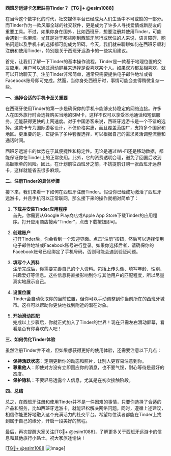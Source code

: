 **西班牙远游卡怎麽註冊Tinder？【TG💪+ @esim1088】**

在当今这个数字化的时代，社交媒体平台已经成为人们生活中不可或缺的一部分。而Tinder作为一款风靡全球的社交软件，更是成为了许多人寻找爱情或新朋友的重要工具。不过，如果你身在国外，比如西班牙，想要注册并使用Tinder，可能会遇到一些麻烦。尤其是对于那些刚到西班牙旅行或居住的人来说，语言障碍、网络问题以及手机卡的选择都可能成为阻碍。今天，我们就来聊聊如何在西班牙顺利注册和使用Tinder，特别是关于西班牙远游卡的一些实用建议。

首先，让我们了解一下Tinder的基本操作流程。Tinder是一款基于地理位置的交友应用，用户可以通过滑动屏幕来选择是否喜欢某个人。如果双方都互相喜欢，就可以开始聊天了。注册Tinder非常简单，通常只需要提供电子邮件地址或者Facebook账号即可完成。然而，当你身处西班牙时，事情可能会变得稍微复杂一些。

**一、选择合适的手机卡至关重要**

在西班牙使用Tinder的第一步是确保你的手机卡能够支持稳定的网络连接。许多人在国外旅行时会选择购买当地的SIM卡，这样不仅可以享受本地通话和短信服务，还能获得更快的上网速度。对于中国游客来说，西班牙远游卡是一个不错的选择。这款卡专为国际游客设计，不仅价格实惠，而且覆盖范围广，支持多个国家和地区。更重要的是，它提供了多种套餐选择，可以根据自己的需求灵活调整流量和通话时间。

西班牙远游卡的优势在于其便捷性和稳定性。无论是通过Wi-Fi还是移动数据，都能保证你在Tinder上的正常使用。此外，它的资费透明合理，避免了回国后收到高额账单的风险。因此，在计划前往西班牙之前，不妨提前订购一张西班牙远游卡，这样就能省去很多麻烦。

**二、注册Tinder的具体步骤**

接下来，我们来看一下如何在西班牙注册Tinder。假设你已经成功激活了西班牙远游卡，并且手机可以正常联网，那么接下来的操作就相对简单了：

1. **下载并安装Tinder应用程序**  
   首先，你需要从Google Play商店或Apple App Store下载Tinder的应用程序。打开应用商店搜索“Tinder”，点击下载按钮即可。

2. **创建账户**  
   打开Tinder后，你会看到一个欢迎界面。点击“注册”按钮，然后可以选择使用电子邮件地址或Facebook账号进行登录。如果你选择后者，请确保你的Facebook账号已经绑定了手机号码，否则可能会遇到验证问题。

3. **填写个人资料**  
   注册完成后，你需要完善自己的个人资料。包括上传头像、填写年龄、性别、兴趣爱好等信息。这些信息将直接影响到你与其他用户的匹配程度，所以尽量真实地展示自己。

4. **设置位置**  
   Tinder会自动获取你的当前位置，但你可以手动调整到你当前所在的西班牙城市。这样可以帮助你更快地找到附近的潜在对象。

5. **开始滑动匹配**  
   完成以上步骤后，你就正式加入了Tinder的世界！现在只需左右滑动屏幕，看看是否有你喜欢的人吧！

**三、如何优化Tinder体验**

虽然注册Tinder并不难，但如果想获得更好的使用体验，还需要注意以下几点：

- **保持活跃状态**：定期更新你的动态和照片，让别人更容易注意到你。
- **尊重他人**：即使对方没有立即回应你的消息，也不要气馁，耐心等待是最好的态度。
- **保护隐私**：不要轻易透露个人信息，尤其是在初次接触阶段。

**四、总结**

总之，在西班牙注册和使用Tinder并不是一件困难的事情，只要你选择了合适的产品和服务，比如西班牙远游卡，就能轻松解决网络问题。同时，遵循上述建议，相信你能更好地融入这个充满活力的社交平台。希望每位读者都能在Tinder上找到属于自己的缘分，开启一段美好的旅程。

最后，再次提醒大家关注[TG💪+ @esim1088]，了解更多关于西班牙远游卡的信息和其他旅行小贴士。祝大家旅途愉快！

[[TG💪+ @esim1088](https://t.me/s/esim1088) ![Image](https://i.postimg.cc/4NQfJmqS/Snipaste-2025-05-13-00-14-12.png)]